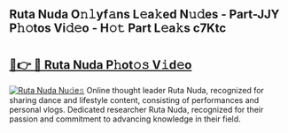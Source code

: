 ## Ruta Nuda O𝚗𝚕yf𝚊ns L𝚎a𝚔ed N𝚞𝚍es - Part-JJY P𝚑𝚘tos Vi𝚍𝚎o - H𝚘𝚝 Part L𝚎a𝚔s c7Ktc

# <h2><a href="http://kfdpve.oniu.top/?m=Ruta+Nuda">🔗👉 🔴 Ruta Nuda P𝚑ot𝚘𝚜 V𝚒d𝚎o</a></h2>

[![Ruta Nuda Nu𝚍e𝚜](https://i.imgur.com/0qMVB7G.gif)](http://kfdpve.oniu.top/?m=Ruta+Nuda)
Online thought leader Ruta Nuda, recognized for sharing dance and lifestyle content, consisting of performances and personal vlogs. Dedicated researcher Ruta Nuda, recognized for their passion and commitment to advancing knowledge in their field.  
